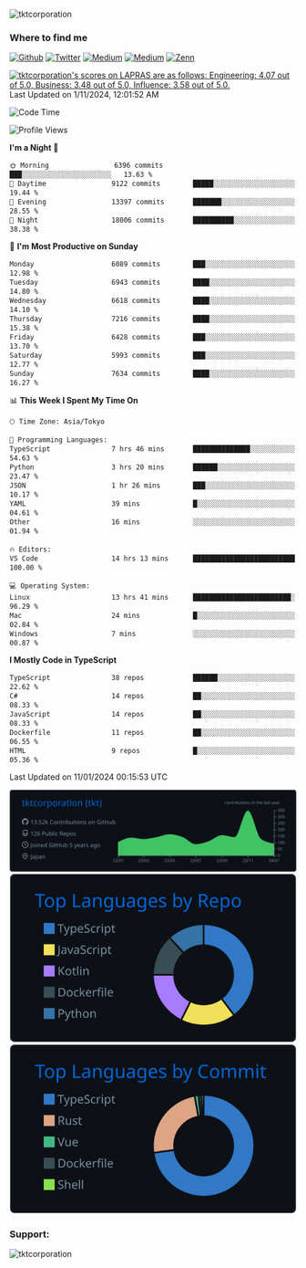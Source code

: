 <p align="left"> <img src="https://komarev.com/ghpvc/?username=tktcorporation&label=Profile%20views&color=0e75b6&style=flat" alt="tktcorporation" /> </p>

<h3>Where to find me</h3>
<p>
<a href="https://github.com/tktcorporation" target="_blank"><img alt="Github" src="https://img.shields.io/badge/GitHub-%2312100E.svg?&style=for-the-badge&logo=Github&logoColor=white" /></a>
<a href="https://twitter.com/tktcorporation" target="_blank"><img alt="Twitter" src="https://img.shields.io/badge/twitter-%231DA1F2.svg?&style=for-the-badge&logo=twitter&logoColor=white" /></a>
<a href="https://www.linkedin.com/in/tktcorporation" target="_blank"><img alt="Medium" src="https://img.shields.io/badge/linkdin-0a66c2.svg?&style=for-the-badge&logo=linkedin&logoColor=white" /></a>
<a href="https://qiita.com/tktcorporation" target="_blank"><img alt="Medium" src="https://img.shields.io/badge/qiita-55C500.svg?&style=for-the-badge&logo=qiita&logoColor=white" /></a>
<a href="https://zenn.dev/tktcorporation" target="_blank"><img alt="Zenn" src="https://img.shields.io/badge/Zenn-3EA8FF.svg?&style=for-the-badge&logo=Zenn&logoColor=white" /></a>
</p>

<!--START_SECTION:lapras-card-->
<p ><a href="https://lapras.com/public/tktcorporation" target="_blank" rel="noopener noreferrer"><img alt="tktcorporation's scores on LAPRAS are as follows: Engineering: 4.07 out of 5.0, Business: 3.48 out of 5.0, Influence: 3.58 out of 5.0." src="https://lapras-card-generator.vercel.app/api/svg?e=4.07&b=3.48&i=3.58&b1=%23232323&b2=%236d6d6d&i1=%23212121&i2=%23818181&l=en" width="300" ></a>  
Last Updated on 1/11/2024, 12:01:52 AM</p>
<!--END_SECTION:lapras-card-->
  
<!--START_SECTION:waka-->
![Code Time](http://img.shields.io/badge/Code%20Time-1%2C352%20hrs%2038%20mins-blue)

![Profile Views](http://img.shields.io/badge/Profile%20Views-0-blue)

**I'm a Night 🦉** 

```text
🌞 Morning                6396 commits        ███░░░░░░░░░░░░░░░░░░░░░░   13.63 % 
🌆 Daytime                9122 commits        █████░░░░░░░░░░░░░░░░░░░░   19.44 % 
🌃 Evening                13397 commits       ███████░░░░░░░░░░░░░░░░░░   28.55 % 
🌙 Night                  18006 commits       ██████████░░░░░░░░░░░░░░░   38.38 % 
```
📅 **I'm Most Productive on Sunday** 

```text
Monday                   6089 commits        ███░░░░░░░░░░░░░░░░░░░░░░   12.98 % 
Tuesday                  6943 commits        ████░░░░░░░░░░░░░░░░░░░░░   14.80 % 
Wednesday                6618 commits        ████░░░░░░░░░░░░░░░░░░░░░   14.10 % 
Thursday                 7216 commits        ████░░░░░░░░░░░░░░░░░░░░░   15.38 % 
Friday                   6428 commits        ███░░░░░░░░░░░░░░░░░░░░░░   13.70 % 
Saturday                 5993 commits        ███░░░░░░░░░░░░░░░░░░░░░░   12.77 % 
Sunday                   7634 commits        ████░░░░░░░░░░░░░░░░░░░░░   16.27 % 
```


📊 **This Week I Spent My Time On** 

```text
🕑︎ Time Zone: Asia/Tokyo

💬 Programming Languages: 
TypeScript               7 hrs 46 mins       ██████████████░░░░░░░░░░░   54.63 % 
Python                   3 hrs 20 mins       ██████░░░░░░░░░░░░░░░░░░░   23.47 % 
JSON                     1 hr 26 mins        ███░░░░░░░░░░░░░░░░░░░░░░   10.17 % 
YAML                     39 mins             █░░░░░░░░░░░░░░░░░░░░░░░░   04.61 % 
Other                    16 mins             ░░░░░░░░░░░░░░░░░░░░░░░░░   01.94 % 

🔥 Editors: 
VS Code                  14 hrs 13 mins      █████████████████████████   100.00 % 

💻 Operating System: 
Linux                    13 hrs 41 mins      ████████████████████████░   96.29 % 
Mac                      24 mins             █░░░░░░░░░░░░░░░░░░░░░░░░   02.84 % 
Windows                  7 mins              ░░░░░░░░░░░░░░░░░░░░░░░░░   00.87 % 
```

**I Mostly Code in TypeScript** 

```text
TypeScript               38 repos            ██████░░░░░░░░░░░░░░░░░░░   22.62 % 
C#                       14 repos            ██░░░░░░░░░░░░░░░░░░░░░░░   08.33 % 
JavaScript               14 repos            ██░░░░░░░░░░░░░░░░░░░░░░░   08.33 % 
Dockerfile               11 repos            ██░░░░░░░░░░░░░░░░░░░░░░░   06.55 % 
HTML                     9 repos             █░░░░░░░░░░░░░░░░░░░░░░░░   05.36 % 
```




 Last Updated on 11/01/2024 00:15:53 UTC
<!--END_SECTION:waka-->

[![](https://raw.githubusercontent.com/tktcorporation/tktcorporation/master/profile-summary-card-output/github_dark/0-profile-details.svg)](https://github.com/vn7n24fzkq/github-profile-summary-cards)
[![](https://raw.githubusercontent.com/tktcorporation/tktcorporation/master/profile-summary-card-output/github_dark/1-repos-per-language.svg)](https://github.com/vn7n24fzkq/github-profile-summary-cards) [![](https://raw.githubusercontent.com/tktcorporation/tktcorporation/master/profile-summary-card-output/github_dark/2-most-commit-language.svg)](https://github.com/vn7n24fzkq/github-profile-summary-cards)

<h3 align="left">Support:</h3>
<p><a href="https://www.buymeacoffee.com/tktcorporation"> <img align="left" src="https://cdn.buymeacoffee.com/buttons/v2/default-yellow.png" height="50" width="210" alt="tktcorporation" /></a></p><br><br>
